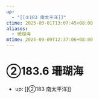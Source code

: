 ```yaml
---
up:
  - "[[②183 南太平洋]]"
ctime: 2025-03-01T13:07:45+08:00
aliases:
  - 珊瑚海
mtime: 2025-09-09T12:37:06+08:00
---
```


# ②183.6 珊瑚海

- up: [[②183 南太平洋]]
